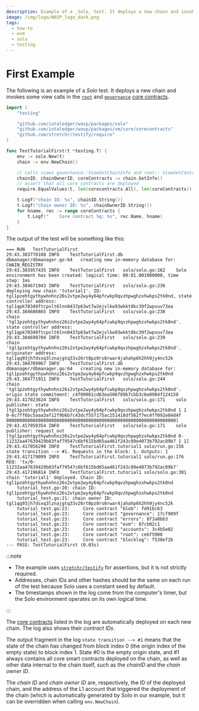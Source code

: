 ```yaml
---
description: Example of a _Solo_ test. It deploys a new chain and invokes some view calls.
image: /img/logo/WASP_logo_dark.png
tags:
  - how-to
  - evm
  - solo
  - testing
---
```


# First Example

The following is an example of a _Solo_ test. It deploys a new chain and invokes some view calls in the
[`root`](../../../../references/iota-evm/core-contracts/root.md) and [`governance`](../../../../references/iota-evm/core-contracts/governance.md)
[core contracts](../../../../references/iota-evm/core-contracts/overview.md).

```go
import (
	"testing"

	"github.com/iotaledger/wasp/packages/solo"
	"github.com/iotaledger/wasp/packages/vm/core/corecontracts"
	"github.com/stretchr/testify/require"
)

func TestTutorialFirst(t *testing.T) {
	env := solo.New(t)
	chain := env.NewChain()

	// calls views governance::ViewGetChainInfo and root:: ViewGetContractRecords
	chainID, chainOwnerID, coreContracts := chain.GetInfo()
	// assert that all core contracts are deployed
	require.EqualValues(t, len(corecontracts.All), len(coreContracts))

	t.Logf("chain ID: %s", chainID.String())
	t.Logf("chain owner ID: %s", chainOwnerID.String())
	for hname, rec := range coreContracts {
		t.Logf("    Core contract %q: %s", rec.Name, hname)
	}
}
```

The output of the test will be something like this:

```log
=== RUN   TestTutorialFirst
29:43.383770108	INFO	TestTutorialFirst.db	dbmanager/dbmanager.go:64	creating new in-memory database for: CHAIN_REGISTRY
29:43.383957435	INFO	TestTutorialFirst	solo/solo.go:162	Solo environment has been created: logical time: 00:01.001000000, time step: 1ms
29:43.384671943	INFO	TestTutorialFirst	solo/solo.go:236	deploying new chain 'tutorial1'. ID: tgl1pzehtgythywhnhnz26s2vtpe2wy4y64pfcwkp9qvzhpwghzxhwkps2tk0nd, state controller address: tgl1qpk70349ftcpvlt6lnn0437p63wt7w2ejvlkw93wkkt0kc39f2wpvuv73ea
29:43.384686865	INFO	TestTutorialFirst	solo/solo.go:238	    chain 'tgl1pzehtgythywhnhnz26s2vtpe2wy4y64pfcwkp9qvzhpwghzxhwkps2tk0nd'. state controller address: tgl1qpk70349ftcpvlt6lnn0437p63wt7w2ejvlkw93wkkt0kc39f2wpvuv73ea
29:43.384698704	INFO	TestTutorialFirst	solo/solo.go:239	    chain 'tgl1pzehtgythywhnhnz26s2vtpe2wy4y64pfcwkp9qvzhpwghzxhwkps2tk0nd'. originator address: tgl1qq93jh7dsxq3lznajgtq33v26rt0pz0rs0rwar4jahahp6h2hh9jy4nc52k
29:43.384709967	INFO	TestTutorialFirst.db	dbmanager/dbmanager.go:64	creating new in-memory database for: tgl1pzehtgythywhnhnz26s2vtpe2wy4y64pfcwkp9qvzhpwghzxhwkps2tk0nd
29:43.384771911	INFO	TestTutorialFirst	solo/solo.go:244	    chain 'tgl1pzehtgythywhnhnz26s2vtpe2wy4y64pfcwkp9qvzhpwghzxhwkps2tk0nd'. origin state commitment: c4f09061cd63ea506f89b7cbb3c6e0984f124158
29:43.417023624	INFO	TestTutorialFirst	solo/solo.go:171	solo publisher: state [tgl1pzehtgythywhnhnz26s2vtpe2wy4y64pfcwkp9qvzhpwghzxhwkps2tk0nd 1 1 0-6c7ff6bc5aaa3af12f9b6b7c43dcf557175ac251418df562f7ec4ff092e84d4f 0000000000000000000000000000000000000000000000000000000000000000]
29:43.417050354	INFO	TestTutorialFirst	solo/solo.go:171	solo publisher: request_out [tgl1pzehtgythywhnhnz26s2vtpe2wy4y64pfcwkp9qvzhpwghzxhwkps2tk0nd 0-11232aa47639429b83faf79547c6bf615bd65aa461f243c89e4073b792ac89b7 1 1]
29:43.417056290	INFO	TestTutorialFirst.tutorial1	solo/run.go:156	state transition --> #1. Requests in the block: 1. Outputs: 1
29:43.417179099	INFO	TestTutorialFirst.tutorial1	solo/run.go:176	REQ: 'tx/0-11232aa47639429b83faf79547c6bf615bd65aa461f243c89e4073b792ac89b7'
29:43.417196814	INFO	TestTutorialFirst.tutorial1	solo/solo.go:301	chain 'tutorial1' deployed. Chain ID: tgl1pzehtgythywhnhnz26s2vtpe2wy4y64pfcwkp9qvzhpwghzxhwkps2tk0nd
    tutorial_test.go:20: chain ID: tgl1pzehtgythywhnhnz26s2vtpe2wy4y64pfcwkp9qvzhpwghzxhwkps2tk0nd
    tutorial_test.go:21: chain owner ID: tgl1qq93jh7dsxq3lznajgtq33v26rt0pz0rs0rwar4jahahp6h2hh9jy4nc52k
    tutorial_test.go:23:     Core contract "blob": fd91bc63
    tutorial_test.go:23:     Core contract "governance": 17cf909f
    tutorial_test.go:23:     Core contract "errors": 8f3a8bb3
    tutorial_test.go:23:     Core contract "evm": 07cb02c1
    tutorial_test.go:23:     Core contract "accounts": 3c4b5e02
    tutorial_test.go:23:     Core contract "root": cebf5908
    tutorial_test.go:23:     Core contract "blocklog": f538ef2b
--- PASS: TestTutorialFirst (0.03s)
```

:::note

- The example uses [`stretchr/testify`](https://github.com/stretchr/testify) for assertions, but it is not strictly
  required.
- Addresses, chain IDs and other hashes should be the same on each run of the test because Solo uses a constant seed by
  default.
- The timestamps shown in the log come from the computer's timer, but the Solo environment operates on its own logical
  time.

:::

The [core contracts](../../../../references/iota-evm/core-contracts/overview.md) listed in the log are automatically deployed on each
new chain. The log also shows their _contract IDs_.

The output fragment in the log `state transition --> #1` means that the state of the chain has changed from block index
0 (the origin index of the empty state) to block index 1. State #0 is the empty origin state, and #1 always contains all
core smart contracts deployed on the chain, as well as other data internal to the chain itself, such as the _chainID_
and the _chain owner ID_.

The _chain ID_ and _chain owner ID_ are, respectively, the ID of the deployed chain, and the address of the L1 account
that triggered the deployment of the chain (which is automatically generated by Solo in our example, but it can be
overridden when calling `env.NewChain`).
